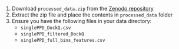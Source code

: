 1. Download `processed_data.zip` from the [Zenodo repository](https://zenodo.org/records/15469415)
2. Extract the zip file and place the contents in `processed_data` folder
3. Ensure you have the following files in your data directory:
   - `singlePPD_DockQ.csv`
   - `singlePPD_filtered_DockQ`
   - `singlePPD_full_bins_features.csv`

